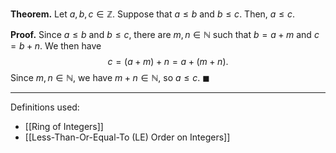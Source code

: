 **Theorem.** Let $a,b,c\in \mathbb{Z}$. Suppose that $a\leq b$ and $b\leq c$. Then, $a\leq c$.

**Proof.** Since $a\leq b$ and $b\leq c$, there are $m,n\in \mathbb{N}$ such that $b=a+m$ and $c=b+n$. We then have $$c=(a+m)+n=a+(m+n).$$Since $m,n\in \mathbb{N}$, we have $m+n\in \mathbb{N}$, so $a\leq c$. $\blacksquare$
***
Definitions used:
- [[Ring of Integers]]
- [[Less-Than-Or-Equal-To (LE) Order on Integers]]